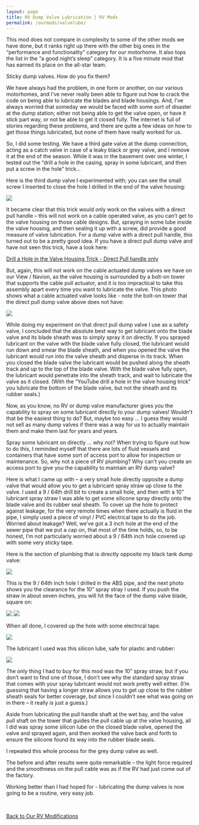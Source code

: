 ```yaml
---
layout: page
title: RV Dump Valve Lubrication | RV Mods
permalink: /ourmods/valvelube/
---
```

This mod does not compare in complexity to some of the other mods we have done, but it ranks right up there with the other big ones in the “performance and functionality” category for our motorhome.  It also tops the list in the “a good night’s sleep” category.  It is a five minute mod that has earned its place on the all-star team.

Sticky dump valves.  How do you fix them?

We have always had the problem, in one form or another, on our various motorhomes, and I’ve never really been able to figure out how to crack the code on being able to lubricate the blades and blade housings.  And, I’ve always worried that someday we would be faced with some sort of disaster at the dump station; either not being able to get the valve open, or have it stick part way, or not be able to get it closed fully.  The internet is full of stories regarding these problems, and there are quite a few ideas on how to get those things lubricated, but none of them have really worked for us.  

So, I did some testing.  We have a third gate valve at the dump connection, acting as a catch valve in case of a leaky black or grey valve, and I remove it at the end of the season.  While it was in the basement over one winter, I tested out the “drill a hole in the casing, spray in some lubricant, and then put a screw in the hole” trick...  

Here is the third dump valve I experimented with; you can see the small screw I inserted to close the hole I drilled in the end of the valve housing:

<img src="/assets/webvalvelube6.jpg"/>

It became clear that this trick would only work on the valves with a direct pull handle – this will not work on a cable operated valve, as you can’t get to the valve housing on those cable designs.  But, spraying in some lube inside the valve housing, and then sealing it up with a screw, did provide a good measure of valve lubrication.  For a dump valve with a direct pull handle, this turned out to be a pretty good idea.  If you have a direct pull dump valve and have not seen this trick, have a look here:

<a href = "https://www.youtube.com/watch?v=TGv9THpOdmw" target="_blank">Drill a Hole in the Valve Housing Trick - Direct Pull handle only </a>

But, again, this will not work on the cable actuated dump valves we have on our View / Navion, as the valve housing is surrounded by a bolt-on tower that supports the cable pull actuator, and it is too impractical to take this assembly apart every time you want to lubricate the valve.  This photo shows what a cable actuated valve looks like - note the bolt-on tower that the direct pull dump valve above does not have:

<img src="/assets/webvalvelube7.jpg"/>

While doing my experiment on that direct pull dump valve I use as a safety valve, I concluded that the absolute best way to get lubricant onto the blade valve and its blade sheath was to simply spray it on directly.  If you sprayed lubricant on the valve with the blade valve fully closed, the lubricant would run down and smear the blade sheath, and when you opened the valve the lubricant would run into the valve sheath and disperse in its track.  When you closed the blade valve the lubricant would be pushed along the sheath track and up to the top of the blade valve.  With the blade valve fully open, the lubricant would penetrate into the sheath track, and wait to lubricate the valve as it closed.  (With the “YouTube drill a hole in the valve housing trick” you lubricate the bottom of the blade valve, but not the sheath and its rubber seals.)

Now, as you know, no RV or dump valve manufacturer gives you the capability to spray on some lubricant directly to your dump valves!  Wouldn’t that be the easiest thing to do?  But, maybe too easy ... I guess they would not sell as many dump valves if there was a way for us to actually maintain them and make them last for years and years.

Spray some lubricant on directly ... why not?  When trying to figure out how to do this, I reminded myself that there are lots of fluid vessels and containers that have some sort of access port to allow for inspection or maintenance.  So, why not a piece of RV plumbing?  Why can’t you create an access port to give you the capability to maintain an RV dump valve?  

Here is what I came up with – a very small hole directly opposite a dump valve that would allow you to get a lubricant spray straw up close to the valve.  I used a 9 / 64th drill bit to create a small hole, and then with a 10” lubricant spray straw I was able to get some silicone spray directly onto the blade valve and its rubber seal sheath.  To cover up the hole to protect against leakage, for the very remote times when there actually is fluid in the pipe, I simply used a piece of vinyl / PVC electrical tape to do the job.  Worried about leakage?  Well, we’ve got a 3 inch hole at the end of the sewer pipe that we put a cap on, that most of the time holds, so, to be honest, I’m not particularly worried about a 9 / 64th inch hole covered up with some very sticky tape.

Here is the section of plumbing that is directly opposite my black tank dump valve:

<img src="/assets/webvalvelube1.jpg"/>

This is the 9 / 64th inch hole I drilled in the ABS pipe, and the next photo shows you the clearance for the 10” spray stray I used.  If you push the straw in about seven inches, you will hit the face of the dump valve blade, square on:

<img src="/assets/webvalvelube2.jpg"/>

<img src="/assets/webvalvelube3.jpg"/>

When all done, I covered up the hole with some electrical tape.

<img src="/assets/webvalvelube4.jpg"/>

The lubricant I used was this silicon lube, safe for plastic and rubber:

<img src="/assets/webvalvelube5.jpg"/>

The only thing I had to buy for this mod was the 10” spray straw, but if you don’t want to find one of those, I don’t see why the standard spray straw that comes with your spray lubricant would not work pretty well either.  (I’m guessing that having a longer straw allows you to get up close to the rubber sheath seals for better coverage, but since I couldn’t see what was going on in there – it really is just a guess.)

Aside from lubricating the pull handle shaft at the wet bay, and the valve pull shaft on the tower that guides the pull cable up at the valve housing, all I did was spray some silicon lube on the closed blade valve, opened the valve and sprayed again, and then worked the valve back and forth to ensure the silicone found its way into the rubber blade seals.  

I repeated this whole process for the grey dump valve as well.

The before and after results were quite remarkable – the light force required and the smoothness on the pull cable was as if the RV had just come out of the factory.

Working better than I had hoped for - lubricating the dump valves is now going to be a routine, very easy job.

<br>

[Back to Our RV Modifications](/ourmods/)
